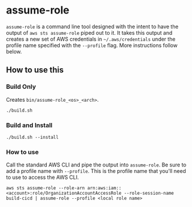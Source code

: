 # assume-role
`assume-role` is a command line tool designed with the intent to have the output of `aws sts assume-role` piped out to it. It takes this output and creates a new set of AWS credentials in `~/.aws/credentials` under the profile name specified with the `--profile` flag. More instructions follow below.


## How to use this

### Build Only
Creates `bin/assume-role_<os>_<arch>`.

`./build.sh`
### Build and Install
`./build.sh --install`

### How to use
Call the standard AWS CLI and pipe the output into `assume-role`. Be sure to add a profile name with `--profile`. This is the profile name that you'll need to use to access the AWS CLI.

`aws sts assume-role --role-arn arn:aws:iam::<account>:role/OrganizationAccountAccessRole --role-session-name build-cicd | assume-role --profile <local role name>`